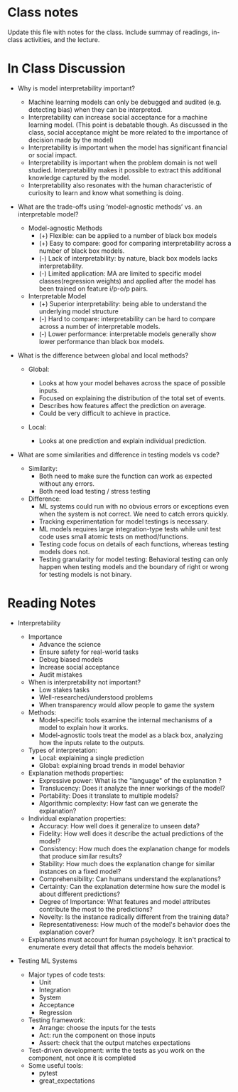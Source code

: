 # Class notes
Update this file with notes for the class. Include summay of readings, in-class activities, and the lecture.

# In Class Discussion
- Why is model interpretability important?
    - Machine learning models can only be debugged and audited (e.g. detecting bias) when they can be interpreted. 
    -  Interpretability can increase social acceptance for a machine learning model. (This point is debatable though. As discussed in the class, social acceptance might be more related to the importance of decision made by the model)
    - Interpretability is important when the model has significant financial or social impact. 
    - Interpretability is important when the problem domain is not well studied. Interpretability makes it possible to extract this additional knowledge captured by the model.
    - Interpretability also resonates with the human characteristic of curiosity to learn and know what something is doing.


- What are the trade-offs using ‘model-agnostic methods’ vs. an interpretable model?
    - Model-agnostic Methods
        - (+) Flexible: can be applied to a number of black box models
        - (+) Easy to compare: good for comparing interpretability across a number of black box models.
        - (-) Lack of interpretability: by nature, black box models lacks interpretability. 
        - (-) Limited application: MA are limited to specific model classes(regression weights) and applied after the model has been trained on feature i/p-o/p pairs. 
    - Interpretable Model
        - (+) Superior interpretability: being able to understand the underlying model structure
        - (-) Hard to compare: interpretability can be hard to compare across a number of interpretable models.
        - (-) Lower performance: interpretable models generally show lower performance than black box models.


- What is the difference between global and local methods?
    - Global:
        - Looks at how your model behaves across the space of possible inputs.
        - Focused on explaining the distribution of the total set of events. 
        - Describes how features affect the prediction on average.
        - Could be very difficult to achieve in practice.
    
    - Local:
        - Looks at one prediction and explain individual prediction. 

- What are some similarities and difference in testing models vs code?
    - Similarity: 
        - Both need to make sure the function can work as expected without any errors. 
        - Both need load testing / stress testing
    - Difference: 
        - ML systems could run with no obvious errors or exceptions even when the system is not correct. We need to catch errors quickly. 
        - Tracking experimentation for model testings is necessary.
        - ML models requires large integration-type tests while unit test code uses small atomic tests on method/functions.
        - Testing code focus on details of each functions, whereas testing models does not.
        - Testing granularity for model testing: Behavioral testing can only happen when testing models and the boundary of right or wrong for testing models is not binary.

# Reading Notes

- Interpretability
	- Importance
		- Advance the science
		- Ensure safety for real-world tasks
		- Debug biased models
		- Increase social acceptance
		- Audit mistakes
	- When is interpretability not important?
		- Low stakes tasks
		- Well-researched/understood problems
		- When transparency would allow people to game the system
	- Methods:
		- Model-specific tools examine the internal mechanisms of a model to explain how it works.
		- Model-agnostic tools treat the model as a black box, analyzing how the inputs relate to the outputs.
	- Types of interpretation:
		- Local: explaining a single prediction
		- Global: explaining broad trends in model behavior
	- Explanation methods properties:
		- Expressive power: What is the "language" of the explanation ?
		- Translucency: Does it analyze the inner workings of the model?
		- Portability: Does it translate to multiple models?
		- Algorithmic complexity: How fast can we generate the explanation?
	- Individual explanation properties:
		- Accuracy: How well does it generalize to unseen data?
		- Fidelity: How well does it describe the actual predictions of the model?
		- Consistency: How much does the explanation change for models that produce similar results?
		- Stability: How much does the explanation change for similar instances on a fixed model?
		- Comprehensibility: Can humans understand the explanations?
		- Certainty: Can the explanation determine how sure the model is about different predictions?
		- Degree of Importance: What features and model attributes contribute the most to the predictions?
		- Novelty: Is the instance radically different from the training data?
		- Representativeness: How much of the model's behavior does the explanation cover?
	- Explanations must account for human psychology. It isn't practical to enumerate every detail that affects the models behavior.

- Testing ML Systems
	- Major types of code tests:
		- Unit
		- Integration
		- System
		- Acceptance
		- Regression
	- Testing framework:
		- Arrange: choose the inputs for the tests
		- Act: run the component on those inputs
		- Assert: check that the output matches expectations
	- Test-driven development: write the tests as you work on the component, not once it is completed
	- Some useful tools:
		- pytest
		- great_expectations
